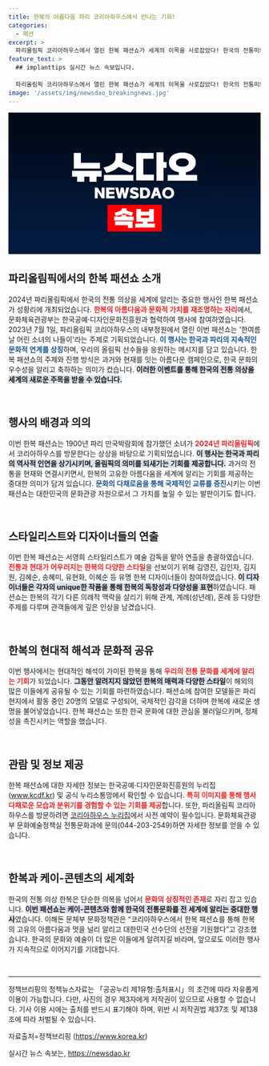 ```yaml
---
title: 한복의 아름다움 파리 코리아하우스에서 만나는 기회!
categories:
  - 패션
excerpt: >
  파리올림픽 코리아하우스에서 열린 한복 패션쇼가 세계의 이목을 사로잡았다! 한국의 전통미와 매력을 한여름날의 나들이 테마로 선보이며, 대한민국 선수단의 승리를 기원하는 메시지를 전달했다. 클릭해서 더 알아보세요!
feature_text: >
  ## implanttips 실시간 뉴스 속보입니다.

  파리올림픽 코리아하우스에서 열린 한복 패션쇼가 세계의 이목을 사로잡았다! 한국의 전통미와 매력을 한여름날의 나들이 테마로 선보이며, 대한민국 선수단의 승리를 기원하는 메시지를 전달했다. 클릭해서 더 알아보세요!
image: '/assets/img/newsdao_breakingnews.jpg'
---
```


<p><img src="/assets/img/newsdao_breakingnews.jpg" alt="implanttips 속보" /></p>

<h2 data-ke-size="size26">파리올림픽에서의 한복 패션쇼 소개</h2>

<p data-ke-size="size16">2024년 파리올림픽에서 한국의 전통 의상을 세계에 알리는 중요한 행사인 한복 패션쇼가 성황리에 개최되었습니다. <b><span style="color: #ee2323;">한복의 아름다움과 문화적 가치를 재조명하는 자리</span></b>에서, 문화체육관광부는 한국공예·디자인문화진흥원과 협력하여 행사에 참여하였습니다. 2023년 7월 1일, 파리올림픽 코리아하우스의 내부정원에서 열린 이번 패션쇼는 '한여름날 어린 소녀의 나들이'라는 주제로 기획되었습니다. <b><span style="color: #1a5490;">이 행사는 한국과 파리의 지속적인 문화적 연계를 상징</span></b>하며, 우리의 올림픽 선수들을 응원하는 메시지를 담고 있습니다. 한복 패션쇼의 주제와 진행 방식은 과거와 현재를 잇는 아름다운 캠페인으로, 한국 문화의 우수성을 알리고 축하하는 의미가 컸습니다. <b><span style="background-color: #21538527;">이러한 이벤트를 통해 한국의 전통 의상을 세계의 새로운 주목을 받을 수 있습니다.</span></b></p>

<p data-ke-size="size16">&nbsp;</p>

<h2 data-ke-size="size26">행사의 배경과 의의</h2>

<p data-ke-size="size16">이번 한복 패션쇼는 1900년 파리 만국박람회에 참가했던 소녀가 <b><span style="color: #ee2323;">2024년 파리올림픽</span></b>에서 코리아하우스를 방문한다는 상상을 바탕으로 기획되었습니다. <b><span style="background-color: #21538527;">이 행사는 한국과 파리의 역사적 인연을 상기시키며, 올림픽의 의미를 되새기는 기회를 제공합니다.</span></b> 과거의 전통을 현재와 연결시키면서, 한복의 고유한 아름다움을 세계에 알리는 기회를 제공하는 중대한 의미가 담겨 있습니다. <b><span style="color: #1a5490;">문화의 다채로움을 통해 국제적인 교류를 증진</span></b>시키는 이번 패션쇼는 대한민국의 문화관광 자원으로서 그 가치를 높일 수 있는 발판이기도 합니다.</p>

<p data-ke-size="size16">&nbsp;</p>

<h2 data-ke-size="size26">스타일리스트와 디자이너들의 연출</h2>

<p data-ke-size="size16">이번 한복 패션쇼는 서영희 스타일리스트가 예술 감독을 맡아 연출을 총괄하였습니다. <b><span style="color: #ee2323;">전통과 현대가 어우러지는 한복의 다양한 스타일</span></b>을 선보이기 위해 김영진, 김인자, 김지원, 김혜순, 송혜미, 유현화, 이혜순 등 유명 한복 디자이너들이 참여하였습니다. <b><span style="background-color: #21538527;">이 디자이너들은 각자의 unique한 작품을 통해 한복의 독창성과 다양성을 표현</span></b>하였습니다. 패션쇼는 한복의 각기 다른 의례적 맥락을 살리기 위해 관계, 계례(성년례), 혼례 등 다양한 주제를 다루며 관객들에게 깊은 인상을 남겼습니다.</p>

<p data-ke-size="size16">&nbsp;</p>

<h2 data-ke-size="size26">한복의 현대적 해석과 문화적 공유</h2>

<p data-ke-size="size16">이번 행사에서는 현대적인 해석이 가미된 한복을 통해 <b><span style="color: #ee2323;">우리의 전통 문화를 세계에 알리는 기회</span></b>가 되었습니다. <b><span style="background-color: #21538527;">그동안 알려지지 않았던 한복의 매력과 다양한 스타일</span></b>이 해외의 많은 이들에게 공유될 수 있는 기회를 마련하였습니다. 패션쇼에 참여한 모델들은 파리 현지에서 활동 중인 20명의 모델로 구성되어, 국제적인 감각을 더하며 한복에 새로운 생명을 불어넣었습니다. 한복 패션쇼는 또한 한국 문화에 대한 관심을 불러일으키며, 정체성을 촉진시키는 역할을 했습니다.</p>

<p data-ke-size="size16">&nbsp;</p>

<h2 data-ke-size="size26">관람 및 정보 제공</h2>

<p data-ke-size="size16">한복 패션쇼에 대한 자세한 정보는 한국공예·디자인문화진흥원의 누리집(<a href="https://www.kcdf.kr">www.kcdf.kr</a>) 및 공식 누리소통망에서 확인할 수 있습니다. <b><span style="color: #ee2323;">특히 이미지를 통해 행사 다채로운 모습과 분위기를 경험할 수 있는 기회를 제공</span></b>합니다. 또한, 파리올림픽 코리아하우스를 방문하려면 <a href="https://www.teamkoreahouse.kr">코리아하우스 누리집</a>에서 사전 예약이 필수입니다. 문화체육관광부 문화예술정책실 전통문화과에 문의(044-203-2549)하면 자세한 정보를 얻을 수 있습니다.</p>

<p data-ke-size="size16">&nbsp;</p>

<h2 data-ke-size="size26">한복과 케이-콘텐츠의 세계화</h2>

<p data-ke-size="size16">한국의 전통 의상 한복은 단순한 의복을 넘어서 <b><span style="color: #ee2323;">문화의 상징적인 존재</span></b>로 자리 잡고 있습니다. <b><span style="background-color: #21538527;">이번 패션쇼는 케이-콘텐츠와 함께 한국의 전통문화를 전 세계에 알리는 중대한 행사</span></b>였습니다. 이해돈 문체부 문화정책관은 “코리아하우스에서 한복 패션쇼를 통해 한복의 고유의 아름다움과 멋을 널리 알리고 대한민국 선수단의 선전을 기원했다”고 강조했습니다. 한국의 문화와 예술이 더 많은 이들에게 알려지길 바라며, 앞으로도 이러한 행사가 지속적으로 이어지기를 기대합니다.</p>

<p data-ke-size="size16">&nbsp;</p>

<hr />

<p data-ke-size="size16">정책브리핑의 정책뉴스자료는 「공공누리 제1유형:출처표시」의 조건에 따라 자유롭게 이용이 가능합니다. 다만, 사진의 경우 제3자에게 저작권이 있으므로 사용할 수 없습니다. 기사 이용 시에는 출처를 반드시 표기해야 하며, 위반 시 저작권법 제37조 및 제138조에 따라 처벌될 수 있습니다.</p>

<p data-ke-size="size16">자료출처=정책브리핑 (<a href="https://https://www.korea.kr">https://www.korea.kr</a>)</p>
실시간 뉴스 속보는, <a href="https://newsdao.kr" rel="dofollow">https://newsdao.kr</a>


